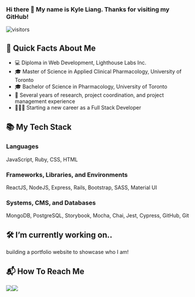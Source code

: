### Hi there 👋 My name is Kyle Liang. Thanks for visiting my GitHub!

<!--
**kliang1194/kliang1194** is a ✨ _special_ ✨ repository because its `README.md` (this file) appears on your GitHub profile.

Here are some ideas to get you started:


- 🌱 I’m currently learning ...
- 👯 I’m looking to collaborate on ...
- 🤔 I’m looking for help with ...
- 💬 Ask me about ...
- 📫 How to reach me: ...
- 😄 Pronouns: ...
- ⚡ Fun fact: ...
-->

![visitors](https://visitor-badge-reloaded.herokuapp.com/badge?page_id=kliang1194.kliang1194&color=yellow&style=for-the-badge&logo=Github)

## 👤 Quick Facts About Me
- 💻 Diploma in Web Development, Lighthouse Labs Inc.
- 🎓 Master of Science in Applied Clinical Pharmacology, University of Toronto
- 🎓 Bachelor of Science in Pharmacology, University of Toronto
- 💼 Several years of research, project coordination, and project management experience 
- 👨🏻‍💻 Starting a new career as a Full Stack Developer

## 📚 My Tech Stack
### Languages
<p>
  JavaScript, Ruby, CSS, HTML
</p>

### Frameworks, Libraries, and Environments
<p>
  ReactJS, NodeJS, Express, Rails, Bootstrap, SASS, Material UI
</p>

### Systems, CMS, and Databases
<p>
  MongoDB, PostgreSQL, Storybook, Mocha, Chai, Jest, Cypress, GitHub, Git
</p>

## 🛠 I’m currently working on.. 
<p>building a portfolio website to showcase who I am!</p>  


## 📬 How To Reach Me
<p><a href="https://www.linkedin.com/in/kyle-liang-742916b0/"><img src="https://img.icons8.com/fluency/48/000000/linkedin.png"/></a><a href="mailto:kliang1194@gmail.com"><img src="https://img.icons8.com/color/48/000000/gmail-new.png"/></a></p>

